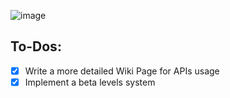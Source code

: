 ![image](https://i.imgur.com/vo5Tqar.png)

## To-Dos:
- [x] Write a more detailed Wiki Page for APIs usage
- [x] Implement a beta levels system